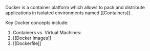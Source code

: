 Docker is a container platform which allows to pack and distribute applications in isolated environments named [[Containers]] . 

Key Docker concepts include:

1. Containers vs. Virtual Machines:
2. [[Docker Images]]
3. [[Dockerfile]]


